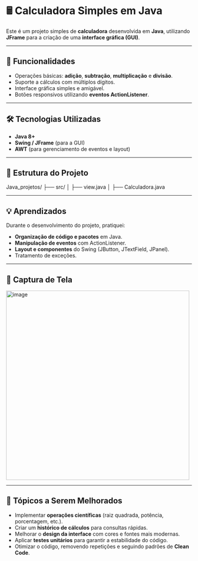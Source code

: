 # 🖩 Calculadora Simples em Java

Este é um projeto simples de **calculadora** desenvolvida em **Java**, utilizando **JFrame** para a criação de uma **interface gráfica (GUI)**. 

---

## 🚀 Funcionalidades
- Operações básicas: **adição**, **subtração**, **multiplicação** e **divisão**.
- Suporte a cálculos com múltiplos dígitos.
- Interface gráfica simples e amigável.
- Botões responsivos utilizando **eventos ActionListener**.

---

## 🛠 Tecnologias Utilizadas
- **Java 8+**  
- **Swing / JFrame** (para a GUI)  
- **AWT** (para gerenciamento de eventos e layout)

---

## 📂 Estrutura do Projeto
Java_projetos/
├── src/
│ ├── view.java
│ ├── Calculadora.java

---

## 💡 Aprendizados
Durante o desenvolvimento do projeto, pratiquei:
- **Organização de código e pacotes** em Java.
- **Manipulação de eventos** com ActionListener.
- **Layout e componentes** do Swing (JButton, JTextField, JPanel).
- Tratamento de exceções.

---

## 📸 Captura de Tela
<img width="497" height="514" alt="image" src="https://github.com/user-attachments/assets/5d321312-6491-482d-a3c3-e8e5681a0ad5" />

---

## 📌 Tópicos a Serem Melhorados
- Implementar **operações científicas** (raiz quadrada, potência, porcentagem, etc.).
- Criar um **histórico de cálculos** para consultas rápidas.
- Melhorar o **design da interface** com cores e fontes mais modernas.
- Aplicar **testes unitários** para garantir a estabilidade do código.
- Otimizar o código, removendo repetições e seguindo padrões de **Clean Code**.
